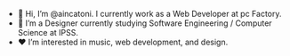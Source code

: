 - 👋 Hi, I’m @aincatoni. I currently work as a Web Developer at pc Factory.  
- 🌱 I’m a Designer currently studying Software Engineering / Computer Science at IPSS.  
- ❤️ I’m interested in music, web development, and design.

<!---
aincatoni/aincatoni is a ✨ special ✨ repository because its `README.md` (this file) appears on your GitHub profile.
You can click the Preview link to take a look at your changes.
--->
